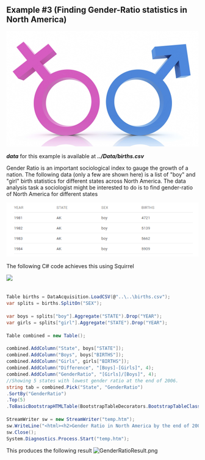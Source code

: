 Example #3 (Finding Gender-Ratio statistics in North America)
----
<img src="gr.jpg"  />

***data*** for this example is available at ***../Data/births.csv***

<p>Gender Ratio is an important sociological index to gauge the growth of a nation. The following data (only a few are shown here) is a list of "boy" and "girl" birth statistics for different states across North America. The data analysis task a sociologist might be interested to do is to find gender-ratio of North America for different states</p>

<img src="births.png">

<p>The following C# code achieves this using Squirrel</p>
<img src="http://gifyu.com/images/births.gif" border="0">

```csharp

Table births = DataAcquisition.LoadCSV(@"..\..\births.csv");
var splits = births.SplitOn("SEX");
 
var boys = splits["boy"].Aggregate("STATE").Drop("YEAR");
var girls = splits["girl"].Aggregate("STATE").Drop("YEAR");
 
Table combined = new Table();
 
combined.AddColumn("State", boys["STATE"]);
combined.AddColumn("Boys", boys["BIRTHS"]);
combined.AddColumn("Girls", girls["BIRTHS"]);
combined.AddColumn("Difference", "[Boys]-[Girls]", 4);
combined.AddColumn("GenderRatio", "[Girls]/[Boys]", 4);
//Showing 5 states with lowest gender ratio at the end of 2006.
string tab = combined.Pick("State", "GenderRatio")
.SortBy("GenderRatio")
.Top(5)
.ToBasicBootstrapHTMLTable(BootstrapTableDecorators.BootstrapTableClasses.Table_Striped);
 
StreamWriter sw = new StreamWriter("temp.htm");
sw.WriteLine("<html><h2>Gender Ratio in North America by the end of 2006</h2>" + tab + "</html>");
sw.Close();
System.Diagnostics.Process.Start("temp.htm"); 

```

This produces the following result 
<img src="http://gifyu.com/images/GenderRatioResult.png" alt="GenderRatioResult.png" border="0" />

<a href="https://gist.github.com/sudipto80/5c53f9d53c5372cdb4c8"></a>
